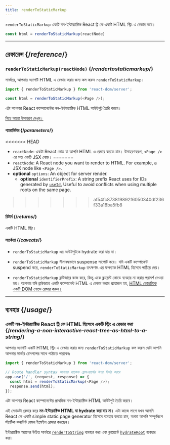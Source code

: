 ```yaml
---
title: renderToStaticMarkup
---
```


<Intro>

`renderToStaticMarkup` একটি নন-ইন্টার‍্যাক্টিভ React ট্রি কে একটি HTML স্ট্রিং এ রেন্ডার করে।

```js
const html = renderToStaticMarkup(reactNode)
```

</Intro>

<InlineToc />

---

## রেফারেন্স {/*reference*/}

### `renderToStaticMarkup(reactNode)` {/*rendertostaticmarkup*/}

সার্ভারে, আপনার অ্যাপটি HTML এ রেন্ডার করার জন্য কল করুন `renderToStaticMarkup`।

```js
import { renderToStaticMarkup } from 'react-dom/server';

const html = renderToStaticMarkup(<Page />);
```

এটা আপনার React কম্পোনেন্টের নন-ইন্টার‍্যাক্টিভ HTML আউটপুট তৈরি করবে।

[নিচে আরো উদাহরণ দেখুন।](#usage)

#### প্যারামিটার {/*parameters*/}

<<<<<<< HEAD
* `reactNode`: একটা React নোড যা আপনি HTML এ রেন্ডার করতে চান। উদাহরণস্বরূপ, `<Page />` এর মত একটি JSX নোড।
=======
* `reactNode`: A React node you want to render to HTML. For example, a JSX node like `<Page />`.
* **optional** `options`: An object for server render.
  * **optional** `identifierPrefix`: A string prefix React uses for IDs generated by [`useId`.](/reference/react/useId) Useful to avoid conflicts when using multiple roots on the same page.
>>>>>>> af54fc873819892f6050340df236f33a18ba5fb8

#### রিটার্ন {/*returns*/}

একটি HTML স্ট্রিং।

#### সতর্কতা {/*caveats*/}

* `renderToStaticMarkup` এর আউটপুটকে hydrate করা যায় না।

* `renderToStaticMarkup` সীমাবদ্ধভাবে suspense সাপোর্ট করে। যদি একটি কম্পোনেন্ট suspend করে, `renderToStaticMarkup` তৎক্ষণাৎ এর ফলব্যাক HTML হিসেবে পাঠিয়ে দেয়।

* `renderToStaticMarkup` ব্রাউজারে কাজ করে, কিন্তু একে ক্লায়েন্ট কোডে ব্যবহার না করার পরামর্শ দেওয়া হয়। আপনার যদি ব্রাউজারে একটি কম্পোনেন্ট HTML এ রেন্ডার করার প্রয়োজন হয়, [HTML কোডটিকে একটি DOM নোডে রেন্ডার করুন।](/reference/react-dom/server/renderToString#removing-rendertostring-from-the-client-code)

---

## ব্যবহার {/*usage*/}

### একটি নন-ইন্টার‍্যাক্টিভ React ট্রি কে HTML হিসেবে একটি স্ট্রিং এ রেন্ডার করা {/*rendering-a-non-interactive-react-tree-as-html-to-a-string*/}

আপনার অ্যাপটি একটি HTML স্ট্রিং এ রেন্ডার করার জন্য `renderToStaticMarkup` কল করুন যেটা আপনি আপনার সার্ভার রেসপন্সের সাথে পাঠাতে পারবেনঃ

```js {5-6}
import { renderToStaticMarkup } from 'react-dom/server';

// Route handler syntax আপনার ব্যাকেন্ড ফ্রেমওয়ার্কের উপর নির্ভর করবে
app.use('/', (request, response) => {
  const html = renderToStaticMarkup(<Page />);
  response.send(html);
});
```

এটা আপনার React কম্পোনেন্টের প্রাথমিক নন-ইন্টার‍্যাক্টিভ HTML আউটপুট তৈরি করবে।

<Pitfall>

এই মেথডটা রেন্ডার করে **নন-ইন্টার‍্যাক্টিভ HTML যা hydrate করা যায় না।** এটা কাজে লাগে যখন আপনি React কে একটি simple static page generator হিসেবে ব্যবহার করতে চান, অথবা আপনি সম্পূর্ণরূপে স্ট্যাটিক কনটেন্ট যেমন ইমেইল রেন্ডার করছেন।

ইন্টার‍্যাক্টিভ অ্যাপের উচিত সার্ভারে [`renderToString`](/reference/react-dom/server/renderToString) ব্যবহার করা এবং ক্লায়েন্টে [`hydrateRoot`](/reference/react-dom/client/hydrateRoot) ব্যবহার করা।

</Pitfall>

